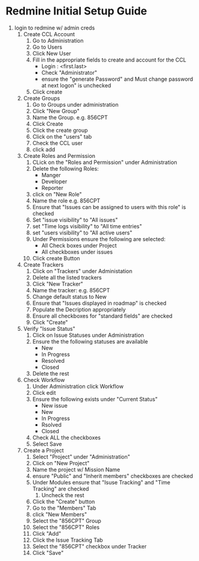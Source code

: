 
# Redmine Initial Setup Guide

1. login to redmine w/ admin creds
	1. Create CCL Account
		1. Go to Administration
		2. Go to Users
		3. Click New User
		4. Fill in the appropriate fields to create and account for the CCL
			* Login : <first.last>
			* Check "Administrator"
			* ensure the "generate Password" and Must change password at next logon" is unchecked
		5. Click create
	2. Create Groups
		1. Go to Groups under administration
		2. Click "New Group"
		3. Name the Group. e.g. 856CPT
		4. Click Create
		5. Click the create group
		6. Click on the "users" tab
		7. Check the CCL user
		8. click add
	3. Create Roles and Permission
		1. CLick on the "Roles and Permission" under Administration
		2. Delete the following Roles:
			* Manger
			* Developer
			* Reporter
		3. click on "New Role"
		4.  Name the role e.g. 856CPT
		5. Ensure that "Issues can be assigned to users with this role" is checked
		6. Set "issue visibility" to "All issues"
		7. set "Time logs visibility" to "All time entries"
		8. set "users visibility" to "All active users"
		9. Under Permissions ensure the following are selected:
			* All Check boxes under Project
			* All checkboxes under issues
		10. Click create Button
	4. Create Trackers
		1. Click on "Trackers" under Administation
		2. Delete all the listed trackers
		3. Click "New Tracker"
		4. Name the tracker: e.g. 856CPT
		5. Change default status to New
		6. Ensure that "Issues displayed in roadmap" is checked
		7. Populate the Decription appropriately
		8. Ensure all checkboxes for "standard fields" are checked
		9. Click "Create"
	5. Verify "Issue Status"
		1. Click on Issue Statuses under Administration
		2. Ensure the the following statuses are available
			* New
			* In Progress
			* Resolved
			* Closed
		3. Delete the rest
	6. Check Workflow
		1. Under Administration click Workflow
		2. Click edit
		3. Ensure the following exists under "Current Status"
			* New issue
			* New
			* In Progress
			* Rsolved
			* Closed
		4. Check ALL the checkboxes
		5. Select Save
	7. Create a Project
		1. Select "Project" under "Administration"
		2. Click on "New Project"
		3. Name the project w/ Mission Name
		4. ensure "Public" and "Inherit members" checkboxes are checked
		5. Under Modules ensure that "Isuse Tracking" and "Time Tracking" are checked
			1. Uncheck the rest
		7. Click the "Create" button
		8. Go to the "Members" Tab
		9. click "New Members"
		10. Select the "856CPT" Group
		11. Select the "856CPT" Roles
		12. Click "Add"
		13. Click the Issue Tracking Tab
		14. Select the "856CPT" checkbox under Tracker
		15. Click "Save"
		

